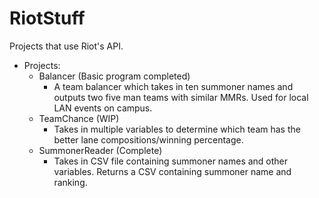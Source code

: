 # RiotStuff
Projects that use Riot's API. <br />
- Projects: <br />
  - Balancer (Basic program completed) 
    - A team balancer which takes in ten summoner names and outputs two
        five man teams with similar MMRs. Used for local LAN events on campus.
  - TeamChance (WIP) 
    - Takes in multiple variables to determine which team has the 
        better lane compositions/winning percentage. 
  - SummonerReader (Complete) 
    - Takes in CSV file containing summoner names and other variables. 
        Returns a CSV containing summoner name and ranking.
